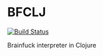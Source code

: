 # BFCLJ
[![Build Status](https://travis-ci.org/deciduously/bfclj.svg?branch=release)](https://travis-ci.org/deciduously/bfclj)

Brainfuck interpreter in Clojure
